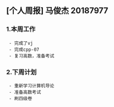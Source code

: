 ##  [个人周报]  马俊杰  20187977

### 1.本周工作

     - 完成了vj
     - 完成cpp-07
     - 复习高数，准备考试


### 2.下周计划
     
     - 重新学习计算机导论
     - 准备高数考试
     - 刷四级卷
   
